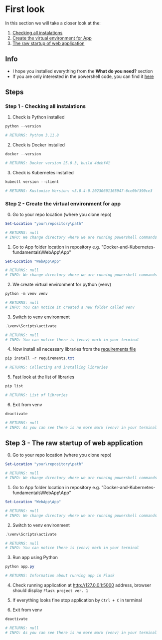 
<!-- TODO: Test all of the steps -->
<!-- TODO: Copy code to the file -->
<!-- TODO: Add icons of used languages -->
<!-- TODO: Add link to app file -->
<!-- TODO: Add short comments to app -->

# First look
In this section we will take a closer look at the:
1. [Checking all instalations](#step-1---checking-all-instalations)
2. [Create the virtual environment for App](#step-2---create-the-virtual-environment-for-app)
3. [The raw startup of web application](#step-3---the-raw-startup-of-web-application)

## Info
* I hope you installed everything from the **What do you need?** section
* If you are only interested in the powershell code, you can find it [here](FirstLook.ps1)

## Steps

### Step 1 - Checking all instalations

1. Check is Python installed 

```powershell
python --version

# RETURNS: Python 3.11.8
```

2. Check is Docker installed

```powershell
docker --version

# RETURNS: Docker version 25.0.3, build 4debf41
```

3. Check is Kubernetes installed

```powershell
kubectl version --client

# RETURNS: Kustomize Version: v5.0.4-0.20230601165947-6ce0bf390ce3
```

### Step 2 - Create the virtual environment for app

0. Go to your repo location (where you clone repo)

```powershell
Set-Location "your\repository\path"

# RETURNS: null
# INFO: We change directory where we are running powershell commands
```

1. Go to App folder location in repository e.g. "Docker-and-Kubernetes-fundamentals\WebApp\App"

```powershell
Set-Location "WebApp\App"

# RETURNS: null
# INFO: We change directory where we are running powershell commands
```

2. We create virtual environment for python (venv)

```powershell
python -m venv venv

# RETURNS: null
# INFO: You can notice it created a new folder called venv
```

3. Switch to venv environment

```powershell
.\venv\Scripts\activate

# RETURNS: null
# INFO: You can notice there is (venv) mark in your terminal
```

4. Now install all necessary libraries from the [requirements file](App/requirements.txt)

```powershell
pip install -r requirements.txt

# RETURNS: Collecting and installing libraries
```

5. Fast look at the list of libraries

```powershell
pip list

# RETURNS: List of libraries
```

6. Exit from venv

```powershell
deactivate

# RETURNS: null
# INFO: As you can see there is no more mark (venv) in your terminal

```

## Step 3 - The raw startup of web application

0. Go to your repo location (where you clone repo)

```powershell
Set-Location "your\repository\path"

# RETURNS: null
# INFO: We change directory where we are running powershell commands
```

1. Go to App folder location in repository e.g. "Docker-and-Kubernetes-fundamentals\WebApp\App"

```powershell
Set-Location "WebApp\App"

# RETURNS: null
# INFO: We change directory where we are running powershell commands
```

2. Switch to venv environment

```powershell
.\venv\Scripts\activate

# RETURNS: null
# INFO: You can notice there is (venv) mark in your terminal
```

3. Run app using Python

```powershell
python app.py

# RETURNS: Information about running app in Flask
```

4. Check running application at http://127.0.0.1:5000 address, browser should display ```Flask project ver. 1```

5. If everything looks fine stop application by ```Ctrl + C``` in terminal

6. Exit from venv

```powershell
deactivate

# RETURNS: null
# INFO: As you can see there is no more mark (venv) in your terminal

```